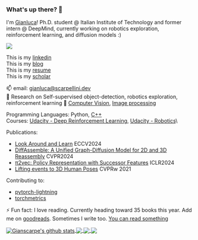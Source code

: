 ### What's up there? 👋

I'm [Gianluca](https://blog.scarpellini.dev)!
Ph.D. student @ Italian Institute of Technology and former intern @ DeepMind, currently working on robotics exploration, reinforcement learning, and diffusion models :)

![](https://visitor-badge.glitch.me/badge?page_id=gianscarpe.gianscarpe)

This is my [linkedin](https://www.linkedin.com/in/gianlucascarpellini/)\
This is my [blog](https://blog.scarpellini.dev)\
This is my [resume](https://scarpellini.dev/scarpellini_cv.pdf)\
This is my [scholar](https://scholar.google.com/citations?user=Wlye2XUAAAAJ&hl=it&oi=ao)

📫 email: gianluca@scarpellini.dev\
🔭 Research on Self-supervised object-detection, robotics exploration, reinforcement learning
🌱 [Computer Vision](https://github.com/gianscarpe/computer_vision_szeliski), [Image processing](https://github.com/gianscarpe/chess_detection)

Programming Languages: Python, [C++](https://github.com/gianscarpe/cpp_primer)\
Courses: [Udacity - Deep Reinforcement Learning](https://github.com/gianscarpe/udacity_deep_reinforcement_learning), [Udacity - Robotics](https://github.com/gianscarpe/udacity_sensor_fusion)\

Publications:
- [Look Around and Learn](https://github.com/IIT-PAVIS/Look_Around_And_Learn) ECCV2024
- [DiffAssemble: A Unified Graph-Diffusion Model for 2D and 3D Reassembly](https://iit-pavis.github.io/DiffAssemble/) CVPR2024
- [π2vec: Policy Representation with Successor Features](https://openreview.net/pdf?id=o5Bqa4o5Mi) ICLR2024
- [Lifting events to 3D Human Poses](https://github.com/IIT-PAVIS/lifting_events_to_3d_hpe) CVPRw 2021

Contributing to: 
- [pytorch-lightning](https://github.com/PyTorchLightning/pytorch-lightning)
- [torchmetrics](https://github.com/PyTorchLightning/metrics)

⚡ Fun fact: I love reading. Currently heading toward 35 books this year. Add me on [goodreads](https://www.goodreads.com/user/show/123225277-gianscarpe). Sometimes I write too. [You can read something](https://blog.scarpellini.dev/short-stories/)

<a href="https://github.com/gianscarpe/github-readme-stats">
  <img align="center" src="https://github-readme-stats.vercel.app/api?username=gianscarpe&show_icons=true&include_all_commits=true&theme=radical" alt="Gianscarpe's github stats" />
</a>
<a href="https://github.com/gianscarpe">

  <img align="center" src="https://github-readme-stats.vercel.app/api/top-langs/?username=gianscarpe&layout=compact&theme=radical&hide=jupyter%20notebook,html,css,tex" />
</a>

<a href="https://github.com/IIT-PAVIS/lifting_events_to_3d_hpe">
  <img align="center" src="https://github-readme-stats.vercel.app/api/pin/?username=gianscarpe&repo=event-based-monocular-hpe&theme=radical" />
</a>    

<a href="https://github.com/gianscarpe/resume">
  <img align="center" src="https://github-readme-stats.vercel.app/api/pin/?username=gianscarpe&repo=resume&theme=radical" />
</a>    
